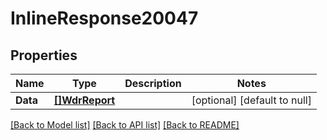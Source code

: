 # InlineResponse20047

## Properties
Name | Type | Description | Notes
------------ | ------------- | ------------- | -------------
**Data** | [**[]WdrReport**](WdrReport.md) |  | [optional] [default to null]

[[Back to Model list]](../README.md#documentation-for-models) [[Back to API list]](../README.md#documentation-for-api-endpoints) [[Back to README]](../README.md)

